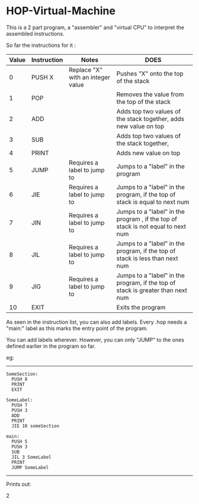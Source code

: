 # HOP-Virtual-Machine

This is a 2 part program, a "assembler" and "virtual CPU" to interpret the assembled instructions.

So far the instructions for it :

| Value | Instruction | Notes                             | DOES                                                             |
|-------|-------------|-----------------------------------|------------------------------------------------------------------|
| 0     | PUSH X      | Replace "X" with an integer value | Pushes "X" onto the top of the stack                             |
| 1     | POP         |                                   | Removes the value from the top of the stack                      |
| 2     | ADD         |                                   | Adds top two values of the stack together, adds new value on top |
| 3     | SUB         |                                   | Adds top two values of the stack together,                       |
| 4     | PRINT       |                                   | Adds new value on top                                            |
| 5     | JUMP        | Requires a label to jump to       | Jumps to a "label" in the program                                |
| 6     | JIE         | Requires a label to jump to       | Jumps to a "label" in the program, if the top of stack is equal to next num                               |
| 7     | JIN         | Requires a label to jump to       | Jumps to a "label" in the program , if the top of stack is not equal to next num                               |
| 8     | JIL         | Requires a label to jump to       | Jumps to a "label" in the program, if the top of stack is less than  next num                               |
| 9     | JIG         | Requires a label to jump to       | Jumps to a "label" in the program, if the top of stack is greater than next num                               |
| 10    | EXIT        |                                   | Exits the program                                                |


As seen in the instruction list, you can also add labels. Every .hop needs a "main:" label as this marks the entry point of the program.

You can add labels wherever. However, you can only "JUMP" to the ones defined earlier in the program so far.

eg:

_____________
```
SomeSection:
  PUSH 8
  PRINT
  EXIT
  
SomeLabel:
  PUSH 7
  PUSH 3
  ADD
  PRINT
  JIE 10 someSection
  
main:
  PUSH 5
  PUSH 3
  SUB
  JIL 3 SomeLabel
  PRINT
  JUMP SomeLabel
  ```
  _________________
  
Prints out:

  2

  
  
  

